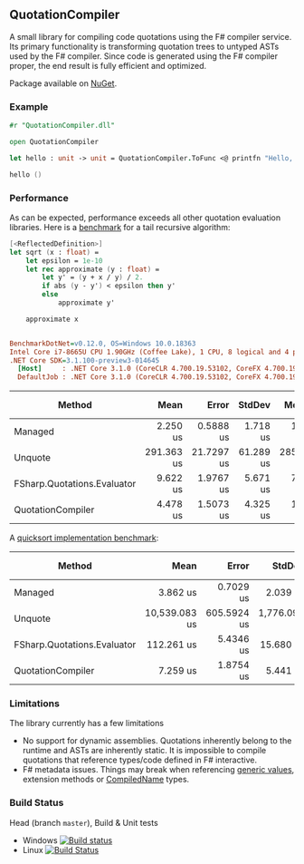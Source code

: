## QuotationCompiler

A small library for compiling code quotations using the F# compiler service.
Its primary functionality is transforming quotation trees to untyped ASTs used by the F# compiler.
Since code is generated using the F# compiler proper, the end result is fully efficient and optimized.

Package available on [NuGet](https://www.nuget.org/packages/QuotationCompiler/).

### Example

```fsharp
#r "QuotationCompiler.dll"

open QuotationCompiler

let hello : unit -> unit = QuotationCompiler.ToFunc <@ printfn "Hello, world!" @> |> Async.RunSynchronously

hello ()
```

### Performance

As can be expected, performance exceeds all other quotation evaluation libraries.
Here is a [benchmark](https://github.com/eiriktsarpalis/QuotationCompiler/blob/114b29a1ae133c0754d93322136193a71e43699b/tests/QuotationCompiler.Benchmarks/SquareRoot.fs) for a tail recursive algorithm:
```fsharp
[<ReflectedDefinition>]
let sqrt (x : float) =
    let epsilon = 1e-10
    let rec approximate (y : float) =
        let y' = (y + x / y) / 2.
        if abs (y - y') < epsilon then y'
        else
            approximate y'

    approximate x
```

``` ini

BenchmarkDotNet=v0.12.0, OS=Windows 10.0.18363
Intel Core i7-8665U CPU 1.90GHz (Coffee Lake), 1 CPU, 8 logical and 4 physical cores
.NET Core SDK=3.1.100-preview3-014645
  [Host]     : .NET Core 3.1.0 (CoreCLR 4.700.19.53102, CoreFX 4.700.19.55104), X64 RyuJIT DEBUG
  DefaultJob : .NET Core 3.1.0 (CoreCLR 4.700.19.53102, CoreFX 4.700.19.55104), X64 RyuJIT


```
|                      Method |       Mean |      Error |    StdDev |     Median |  Ratio | RatioSD | Gen 0 | Gen 1 | Gen 2 | Allocated |
|---------------------------- |-----------:|-----------:|----------:|-----------:|-------:|--------:|------:|------:|------:|----------:|
|                     Managed |   2.250 us |  0.5888 us |  1.718 us |   1.300 us |   1.00 |    0.00 |     - |     - |     - |         - |
|                     Unquote | 291.363 us | 21.7297 us | 61.289 us | 285.150 us | 187.34 |  100.18 |     - |     - |     - |   74624 B |
| FSharp.Quotations.Evaluator |   9.622 us |  1.9767 us |  5.671 us |   7.100 us |   6.00 |    4.87 |     - |     - |     - |      64 B |
|           QuotationCompiler |   4.478 us |  1.5073 us |  4.325 us |   1.900 us |   2.46 |    2.78 |     - |     - |     - |         - |

A [quicksort implementation benchmark](https://github.com/eiriktsarpalis/QuotationCompiler/blob/114b29a1ae133c0754d93322136193a71e43699b/tests/QuotationCompiler.Benchmarks/QuickSort.fs):

|                      Method |          Mean |       Error |       StdDev |        Median |    Ratio |  RatioSD |     Gen 0 | Gen 1 | Gen 2 | Allocated |
|---------------------------- |--------------:|------------:|-------------:|--------------:|---------:|---------:|----------:|------:|------:|----------:|
|                     Managed |      3.862 us |   0.7029 us |     2.039 us |      2.700 us |     1.00 |     0.00 |         - |     - |     - |         - |
|                     Unquote | 10,539.083 us | 605.5924 us | 1,776.098 us | 10,532.100 us | 3,364.69 | 1,415.76 | 1000.0000 |     - |     - | 6318024 B |
| FSharp.Quotations.Evaluator |    112.261 us |   5.4346 us |    15.680 us |    105.100 us |    35.54 |    14.36 |         - |     - |     - |    6680 B |
|           QuotationCompiler |      7.259 us |   1.8754 us |     5.441 us |      4.200 us |     2.24 |     1.92 |         - |     - |     - |         - |

### Limitations

The library currently has a few limitations
* No support for dynamic assemblies. Quotations inherently belong to the runtime and ASTs are inherently static. It is impossible to compile quotations that reference types/code defined in F# interactive.
* F# metadata issues. Things may break when referencing [generic values](https://visualfsharp.codeplex.com/workitem/178), extension methods or [CompiledName](https://visualfsharp.codeplex.com/workitem/177) types.

### Build Status

Head (branch `master`), Build & Unit tests

* Windows [![Build status](https://ci.appveyor.com/api/projects/status/79arr40vmvtt5tb9/branch/master?svg=true)](https://ci.appveyor.com/project/nessos/quotationcompiler/branch/master)
* Linux [![Build Status](https://travis-ci.org/eiriktsarpalis/QuotationCompiler.svg?branch=master)](https://travis-ci.org/eiriktsarpalis/QuotationCompiler)
